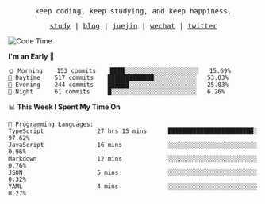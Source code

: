 <p align="center">
  <samp>
    <span>keep coding, keep studying, and keep happiness.</span>
  </samp>
</p>

<p align="center">
  <samp>
    <a href="https://github.com/ouduidui/fe-study">study</a> |
    <a href="https://deweyou.me">blog</a>  |
    <a href="https://juejin.cn/user/4309700183594366">juejin</a> |
    <a href="https://user-images.githubusercontent.com/54696834/165071004-6509e3f2-90c3-448c-9d92-3da42b0c2021.jpeg">wechat</a> |
    <a href="https://twitter.com/ouduidui">twitter</a>
  </samp>
</p>

<!--START_SECTION:waka-->
![Code Time](http://img.shields.io/badge/Code%20Time-2%2C421%20hrs%2057%20mins-blue)

**I'm an Early 🐤** 

```text
🌞 Morning    153 commits    ████░░░░░░░░░░░░░░░░░░░░░   15.69% 
🌆 Daytime    517 commits    █████████████░░░░░░░░░░░░   53.03% 
🌃 Evening    244 commits    ██████░░░░░░░░░░░░░░░░░░░   25.03% 
🌙 Night      61 commits     █░░░░░░░░░░░░░░░░░░░░░░░░   6.26%

```


📊 **This Week I Spent My Time On** 

```text
💬 Programming Languages: 
TypeScript               27 hrs 15 mins      ████████████████████████░   97.62% 
JavaScript               16 mins             ░░░░░░░░░░░░░░░░░░░░░░░░░   0.96% 
Markdown                 12 mins             ░░░░░░░░░░░░░░░░░░░░░░░░░   0.76% 
JSON                     5 mins              ░░░░░░░░░░░░░░░░░░░░░░░░░   0.32% 
YAML                     4 mins              ░░░░░░░░░░░░░░░░░░░░░░░░░   0.27%

```


<!--END_SECTION:waka-->
